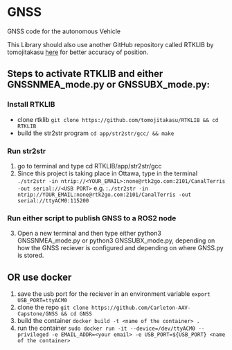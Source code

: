 # GNSS
GNSS code for the autonomous Vehicle

This Library should also use another GitHub repository called RTKLIB by tomojitakasu [here](https://github.com/tomojitakasu/RTKLIB) for better accuracy of position.

## Steps to activate RTKLIB and either GNSSNMEA_mode.py or GNSSUBX_mode.py:

### Install RTKLIB 
- clone rtklib ```git clone https://github.com/tomojitakasu/RTKLIB && cd RTKLIB```
- build the str2str program ```cd app/str2str/gcc/ && make ```

### Run str2str
1. go to terminal and type cd RTKLIB/app/str2str/gcc
2. Since this project is taking place in Ottawa, type in the terminal ```./str2str -in ntrip://<YOUR_EMAIL>:none@rtk2go.com:2101/CanalTerris -out serial://<USB PORT>``` e.g. :```./str2str -in ntrip://YOUR_EMAIL:none@rtk2go.com:2101/CanalTerris -out serial://ttyACM0:115200```
   
### Run either script to publish GNSS to a ROS2 node
3. Open a new terminal and then type either python3 GNSSNMEA_mode.py or python3 GNSSUBX_mode.py, depending on how the GNSS reciever is configured and depending on where GNSS.py is stored.

## OR use docker

1.  save the usb port for the reciever in an environment variable ```export USB_PORT=ttyACM0```
2.  clone the repo ```git clone https://github.com/Carleton-AAV-Capstone/GNSS && cd GNSS```
3. build the container ```docker build -t <name of the container> .```
4. run the container ```sudo docker run -it --device=/dev/ttyACM0 --privileged -e EMAIL_ADDR=<your email> -e USB_PORT=${USB_PORT} <name of the container>```
